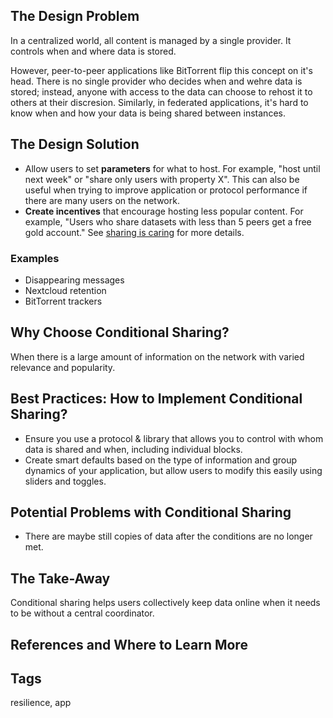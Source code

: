 ## The Design Problem 

In a centralized world, all content is managed by a single provider. It controls
when and where data is stored. 

However, peer-to-peer applications like BitTorrent flip this concept on it's
head. There is no single provider who decides when and wehre data is stored; instead,
anyone with access to the data can choose to rehost it to others at their
discresion. Similarly, in federated applications, it's hard to know when and
how your data is being shared between instances.

## The Design Solution 

- Allow users to set **parameters** for what to host. For example, "host until
  next week" or "share only users with property X". This can also be useful when
  trying to improve application or protocol performance if there are many
  users on the network.
- **Create incentives** that encourage hosting less popular content. For example,
  "Users who share datasets with less than 5 peers get a free gold account." See [sharing is caring](sharing-is-caring.md) for more details. 

### Examples

- Disappearing messages
- Nextcloud retention 
- BitTorrent trackers

## Why Choose Conditional Sharing?

When there is a large amount of information on the network with varied relevance and popularity.

## Best Practices: How to Implement Conditional Sharing?

- Ensure you use a protocol & library that allows you to control with whom data is shared
  and when, including individual blocks. 
- Create smart defaults based on the type of information and group dynamics of
  your application, but allow users to modify this easily using sliders and
toggles.

## Potential Problems with Conditional Sharing  

- There are maybe still copies of data after the conditions are no longer met. 

## The Take-Away 

Conditional sharing helps users collectively keep data online when it needs to be without a central coordinator.

## References and Where to Learn More 

## Tags

resilience, app
